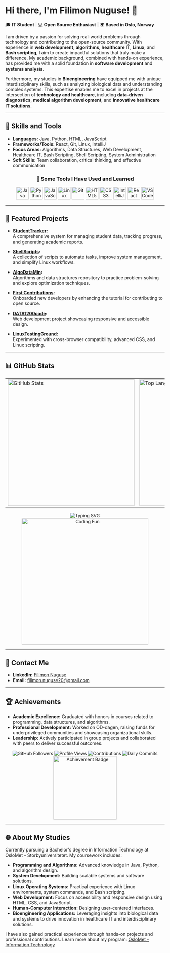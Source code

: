 # Hi there, I'm Filimon Nuguse! 👋  
🎓 **IT Student** | 💻 **Open Source Enthusiast** | 🌍 **Based in Oslo, Norway**

I am driven by a passion for solving real-world problems through technology and contributing to the open-source community. With experience in **web development**, **algorithms**, **healthcare IT**, **Linux**, and **Bash scripting**, I aim to create impactful solutions that truly make a difference. My academic background, combined with hands-on experience, has provided me with a solid foundation in **software development** and **systems analysis**.

Furthermore, my studies in **Bioengineering** have equipped me with unique interdisciplinary skills, such as analyzing biological data and understanding complex systems. This expertise enables me to excel in projects at the intersection of **technology and healthcare**, including **data-driven diagnostics**, **medical algorithm development**, and **innovative healthcare IT solutions**.

---


## 🚀 Skills and Tools
- **Languages:** Java, Python, HTML, JavaScript
- **Frameworks/Tools:** React, Git, Linux, IntelliJ
- **Focus Areas:** Algorithms, Data Structures, Web Development, Healthcare IT, Bash Scripting, Shell Scripting, System Administration
- **Soft Skills:** Team collaboration, critical thinking, and effective communication

<div align="center">
  <h3>🚀 Some Tools I Have Used and Learned</h3>
  <img src="https://img.icons8.com/color/48/000000/java-coffee-cup-logo.png" alt="Java" width="40" height="40"/>
  <img src="https://img.icons8.com/color/48/000000/python.png" alt="Python" width="40" height="40"/>
  <img src="https://img.icons8.com/color/48/000000/javascript.png" alt="JavaScript" width="40" height="40"/>
  <img src="https://img.icons8.com/color/48/000000/linux.png" alt="Linux" width="40" height="40"/>
  <img src="https://img.icons8.com/color/48/000000/git.png" alt="Git" width="40" height="40"/>
  <img src="https://img.icons8.com/color/48/000000/html-5--v1.png" alt="HTML5" width="40" height="40"/>
  <img src="https://img.icons8.com/color/48/000000/css3.png" alt="CSS3" width="40" height="40"/>
  <img src="https://img.icons8.com/color/48/000000/intellij-idea.png" alt="IntelliJ IDEA" width="40" height="40"/>
  <img src="https://img.icons8.com/officel/40/000000/react.png" alt="React" width="40" height="40"/>
  <img src="https://img.icons8.com/color/48/000000/visual-studio-code-2019.png" alt="VSCode" width="40" height="40"/>
</div>

---

## 🌟 Featured Projects

- **[StudentTracker](https://github.com/Filimon-Coding/StudentTracker):**  
  A comprehensive system for managing student data, tracking progress, and generating academic reports.

- **[ShellScripts](https://github.com/Filimon-Coding/ShellScripts):**  
  A collection of scripts to automate tasks, improve system management, and simplify Linux workflows.
  
- **[AlgoDataMin](https://github.com/Filimon-Coding/AlgoDataMin):**  
  Algorithms and data structures repository to practice problem-solving and explore optimization techniques.
  
- **[First Contributions](https://github.com/Filimon-Coding/first-contributions):**  
  Onboarded new developers by enhancing the tutorial for contributing to open source.
  
- **[DATA1200code](https://github.com/Filimon-Coding/DATA1200code):**  
  Web development project showcasing responsive and accessible design.
  
- **[LinuxTestingGround](https://github.com/Filimon-Coding/LinuxTestingGround):**  
  Experimented with cross-browser compatibility, advanced CSS, and Linux scripting.
---

## 📊 GitHub Stats
<div align="center">
  <table>
    <tr>
      <td>
        <img src="https://github-readme-stats.vercel.app/api?username=Filimon-Coding&show_icons=true&theme=radical" alt="GitHub Stats" width="400"/>
      </td>
      <td>
        <img src="https://github-readme-stats.vercel.app/api/top-langs/?username=Filimon-Coding&layout=compact&theme=radical" alt="Top Languages" width="400"/>
      </td>
    </tr>
  </table>
</div>

<div align="center">
  <img src="https://readme-typing-svg.herokuapp.com?font=Fira+Code&size=24&duration=3000&color=36BCF7&center=true&vCenter=true&lines=WWelcome+to+my+GitHub+Profile!;Open+Source+Contributor;IT+Student+%7C+Web+Developer" alt="Typing SVG"/>
</div>

<div align="center">
  <img src="https://media.giphy.com/media/f3iwJFOVOwuy7K6FFw/giphy.gif" alt="Coding Fun" width="400"/>
</div>

---

## 📧 Contact Me
- **LinkedIn:** [Filimon Nuguse](https://www.linkedin.com/in/filimon-nuguse-kaleab-089b62258/)
- **Email:** filimon.nuguse20@gmail.com

---

## 🏆 Achievements
- **Academic Excellence:** Graduated with honors in courses related to programming, data structures, and algorithms.
- **Professional Development:** Worked on OD-dagen, raising funds for underprivileged communities and showcasing organizational skills.
- **Leadership:** Actively participated in group projects and collaborated with peers to deliver successful outcomes.

<div align="center">
  <img src="https://img.shields.io/github/followers/Filimon-Coding?style=social" alt="GitHub Followers"/>
  <img src="https://komarev.com/ghpvc/?username=Filimon-Coding&color=green" alt="Profile Views"/>
  <img src="https://img.shields.io/github/contributions/Filimon-Coding/first-contributions" alt="Contributions"/>
  <img src="https://img.shields.io/github/commit-activity/d/Filimon-Coding/first-contributions" alt="Daily Commits"/>
</div>

<div align="center">
  <img src="https://media.giphy.com/media/xT9IgzoKnwFNmISR8I/giphy.gif" alt="Achievement Badge" width="200"/>
</div>

---

## 🌐 About My Studies
Currently pursuing a Bachelor's degree in Information Technology at OsloMet - Storbyuniversitetet. My coursework includes:
- **Programming and Algorithms:** Advanced knowledge in Java, Python, and algorithm design.
- **System Development:** Building scalable systems and software solutions.
- **Linux Operating Systems:** Practical experience with Linux environments, system commands, and Bash scripting.
- **Web Development:** Focus on accessibility and responsive design using HTML, CSS, and JavaScript.
- **Human-Computer Interaction:** Designing user-centered interfaces.
- **Bioengineering Applications:** Leveraging insights into biological data and systems to drive innovation in healthcare IT and interdisciplinary solutions.

I have also gained practical experience through hands-on projects and professional contributions. Learn more about my program: [OsloMet - Information Technology](https://www.oslomet.no/studier/tkd/informasjonsteknologi)
